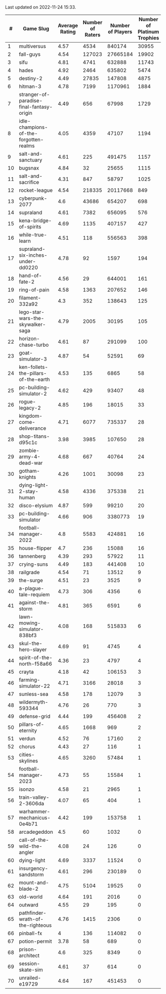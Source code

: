 Last updated on 2022-11-24 15:33.


|#|Game Slug|Average Rating|Number of Raters|Number of Players|Number of Platinum Trophies|Max Rarity (%)|
|---|---|---|---|---|---|---|
|1|multiversus|4.57|4534|840174|30955|78|
|2|fall-guys|4.54|127023|27665184|19902|4|
|3|sifu|4.81|4741|632888|11743|96|
|4|hades|4.92|2464|635802|5474|89|
|5|destiny-2|4.49|27835|147808|4875|95|
|6|hitman-3|4.78|7199|1170961|1884|48|
|7|stranger-of-paradise-final-fantasy-origin|4.49|656|67998|1729|98|
|8|idle-champions-of-the-forgotten-realms|4.05|4359|47107|1194|0.2|
|9|salt-and-sanctuary|4.61|225|491475|1157|83|
|10|bugsnax|4.84|32|25655|1115|97|
|11|salt-and-sacrifice|4.31|847|58797|1025|91|
|12|rocket-league|4.54|218335|20117668|849|75|
|13|cyberpunk-2077|4.6|43686|654207|698|62|
|14|supraland|4.61|7382|656095|576|99|
|15|kena-bridge-of-spirits|4.69|1135|407157|427|94|
|16|while-true-learn|4.51|118|556563|398|93|
|17|supraland-six-inches-under-dd0220|4.78|92|1597|194|99|
|18|hand-of-fate-2|4.56|29|644001|161|72|
|19|ring-of-pain|4.58|1363|207652|146|96|
|20|filament-332a92|4.3|352|138643|125|93|
|21|lego-star-wars-the-skywalker-saga|4.79|2005|30195|105|98|
|22|horizon-chase-turbo|4.61|87|291099|100|83|
|23|goat-simulator-3|4.87|54|52591|69|90|
|24|ken-follets-the-pillars-of-the-earth|4.53|135|6865|58|49|
|25|pc-building-simulator-2|4.62|429|93407|48|75|
|26|rogue-legacy-2|4.85|196|18015|33|0.8|
|27|kingdom-come-deliverance|4.71|6077|735337|28|30|
|28|shop-titans-d95c1c|3.98|3985|107650|28|98|
|29|zombie-army-4-dead-war|4.68|667|40764|24|66|
|30|gotham-knights|4.26|1001|30098|23|34|
|31|dying-light-2-stay-human|4.58|4336|375338|21|0.6|
|32|disco-elysium|4.87|599|99210|20|28|
|33|pc-building-simulator|4.66|906|3380773|19|48|
|34|football-manager-2022|4.8|5583|424881|16|49|
|35|house-flipper|4.7|236|15088|16|93|
|36|tannenberg|4.39|293|57922|11|85|
|37|crying-suns|4.49|183|441408|10|65|
|38|railgrade|4.54|71|13512|9|98|
|39|the-surge|4.51|23|3525|9|94|
|40|a-plague-tale-requiem|4.73|306|4356|6|92|
|41|against-the-storm|4.81|365|6591|6|26|
|42|lawn-mowing-simulator-838bf3|4.08|168|515833|6|88|
|43|skul-the-hero-slayer|4.69|91|4745|4|96|
|44|spirit-of-the-north-f58a66|4.36|23|4797|4|58|
|45|crayta|4.18|42|106153|3|23|
|46|farming-simulator-22|4.71|3166|28018|3|80|
|47|sunless-sea|4.58|178|12079|3|37|
|48|wildermyth-593344|4.76|26|770|3|0.8|
|49|defense-grid|4.44|199|456408|2|80|
|50|pillars-of-eternity|4.65|1668|969|2|80|
|51|verdun|4.52|76|17160|2|72|
|52|chorus|4.43|27|116|1|84|
|53|cities-skylines|4.65|3260|57484|1|75|
|54|football-manager-2023|4.73|55|15584|1|80|
|55|isonzo|4.58|21|2965|1|61|
|56|train-valley-2-3606da|4.07|65|404|1|88|
|57|warhammer-mechanicus-0e4b71|4.42|199|153758|1|24|
|58|arcadegeddon|4.5|60|1032|0|94|
|59|call-of-the-wild-the-angler|4.08|24|126|0|94|
|60|dying-light|4.69|3337|11524|0|96|
|61|insurgency-sandstorm|4.61|296|230189|0|6|
|62|mount-and-blade-2|4.75|5104|19525|0|5|
|63|old-world|4.64|191|2016|0|86|
|64|outward|4.55|29|195|0|79|
|65|pathfinder-wrath-of-the-righteous|4.76|1415|2306|0|39|
|66|pinball-fx|4|136|114082|0|86|
|67|potion-permit|3.78|58|689|0|98|
|68|prison-architect|4.6|325|8349|0|38|
|69|session-skate-sim|4.61|37|614|0|27|
|70|unrailed-e19729|4.64|167|451453|0|3|
